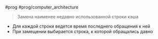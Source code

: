 #prog #prog/computer_architecture

> Замена наименее недавно использованной строки кэша

- Для каждой строки ведется время последнего обращения к ней
- При замещении выбирается строка, к которой обращались давно